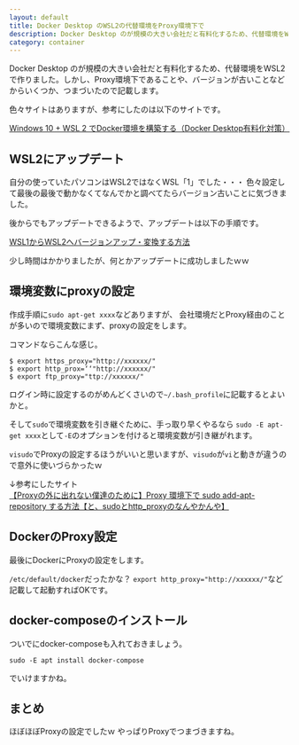 ```yaml
---
layout: default
title: Docker Desktop のWSL2の代替環境をProxy環境下で
description: Docker Desktop のが規模の大きい会社だと有料化するため、代替環境をWSL2で作りました。しかし、proxy環境下であることや、バージョンが古いことなどからいくつか、つまづいたので記載します。
category: container
---
```


Docker Desktop のが規模の大きい会社だと有料化するため、代替環境をWSL2で作りました。しかし、Proxy環境下であることや、バージョンが古いことなどからいくつか、つまづいたので記載します。

色々サイトはありますが、参考にしたのは以下のサイトです。

[Windows 10 + WSL 2 でDocker環境を構築する（Docker Desktop有料化対策）](https://blog.ecbeing.tech/entry/2021/09/07/150000)

## WSL2にアップデート

自分の使っていたパソコンはWSL2ではなくWSL「1」でした・・・
色々設定して最後の最後で動かなくてなんでかと調べてたらバージョン古いことに気づきました。

後からでもアップデートできるようで、アップデートは以下の手順です。

[WSL1からWSL2へバージョンアップ・変換する方法](https://loumo.jp/archives/25294)

少し時間はかかりましたが、何とかアップデートに成功しましたｗｗ

## 環境変数にproxyの設定

作成手順に`sudo apt-get xxxx`などありますが、
会社環境だとProxy経由のことが多いので環境変数にまず、proxyの設定をします。

コマンドならこんな感じ。
```Shell
$ export https_proxy="http://xxxxxx/"
$ export http_prox=‘‘"http://xxxxxx/"
$ export ftp_proxy="ttp://xxxxxx/"
```

ログイン時に設定するのがめんどくさいので`~/.bash_profile`に記載するとよいかと。

そして`sudo`で環境変数を引き継ぐために、手っ取り早くやるなら
`sudo -E apt-get xxxx`として`-E`のオプションを付けると環境変数が引き継がれます。

`visudo`でProxyの設定するほうがいいと思いますが、`visudo`が`vi`と動きが違うので意外に使いづらかったｗ

↓参考にしたサイト  
[【Proxyの外に出れない僕達のために】Proxy 環境下で sudo add-apt-repository する方法【と、sudoとhttp_proxyのなんやかんや】](https://qiita.com/katoken-0215/items/18f9b8553f8ad4117d79#%E4%BB%96%E3%81%AE%E4%BA%BA%E3%81%AE%E8%A7%A3%E7%AE%A1%E7%90%86%E8%80%85%E3%82%A2%E3%82%AB%E3%82%A6%E3%83%B3%E3%83%88%E3%81%8C%E3%81%82%E3%82%8B%E5%A0%B4%E5%90%88)

## DockerのProxy設定

最後にDockerにProxyの設定をします。

`/etc/default/docker`だったかな？
`export http_proxy="http://xxxxxx/"`など記載して起動すればOKです。


## docker-composeのインストール

ついでにdocker-composeも入れておきましょう。

`sudo -E apt install docker-compose`

でいけますかね。

## まとめ

ほぼほぼProxyの設定でしたｗ
やっぱりProxyでつまづきますね。